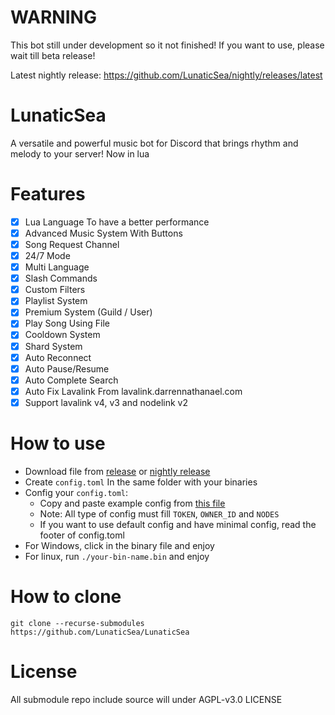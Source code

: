 # WARNING

This bot still under development so it not finished! If you want to use, please wait till beta release!

Latest nightly release: https://github.com/LunaticSea/nightly/releases/latest

# LunaticSea

A versatile and powerful music bot for Discord that brings rhythm and melody to your server! Now in lua

# Features

- [x] Lua Language To have a better performance
- [x] Advanced Music System With Buttons
- [x] Song Request Channel
- [x] 24/7 Mode
- [x] Multi Language
- [x] Slash Commands
- [x] Custom Filters
- [x] Playlist System
- [x] Premium System (Guild / User)
- [x] Play Song Using File
- [x] Cooldown System
- [x] Shard System
- [x] Auto Reconnect
- [x] Auto Pause/Resume
- [x] Auto Complete Search
- [x] Auto Fix Lavalink From lavalink.darrennathanael.com
- [x] Support lavalink v4, v3 and nodelink v2

# How to use
  - Download file from [release](https://github.com/LunaticSea/LunaticSea/releases/latest) or [nightly release](https://github.com/LunaticSea/nightly/releases/latest)
  - Create `config.toml` In the same folder with your binaries
  - Config your `config.toml`:
    - Copy and paste example config from [this file](https://github.com/LunaticSea/LunaticSea/blob/master/example.config.toml)
    - Note: All type of config must fill `TOKEN`, `OWNER_ID` and `NODES`
    - If you want to use default config and have minimal config, read the footer of config.toml
  - For Windows, click in the binary file and enjoy
  - For linux, run `./your-bin-name.bin` and enjoy 
 
# How to clone
```
git clone --recurse-submodules https://github.com/LunaticSea/LunaticSea
```

# License

All submodule repo include source will under AGPL-v3.0 LICENSE
